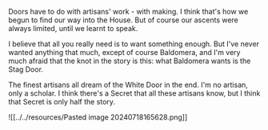 Doors have to do with artisans' work - with making. I think that's how we begun to find our way into the House. But of course our ascents were always limited, until we learnt to speak.

I believe that all you really need is to want something enough. But I've never wanted anything that much, except of course Baldomera, and I'm very much afraid that the knot in the story is this: what Baldomera wants is the Stag Door.

The finest artisans all dream of the White Door in the end. I'm no artisan, only a scholar. I think there's a Secret that all these artisans know, but I think that Secret is only half the story.

![[../../resources/Pasted image 20240718165628.png]]